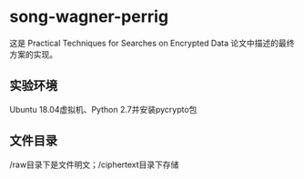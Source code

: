 # song-wagner-perrig

这是 Practical Techniques for Searches on Encrypted Data 论文中描述的最终方案的实现。

## 实验环境

Ubuntu 18.04虚拟机、Python 2.7并安装pycrypto包

## 文件目录
/raw目录下是文件明文；/ciphertext目录下存储
